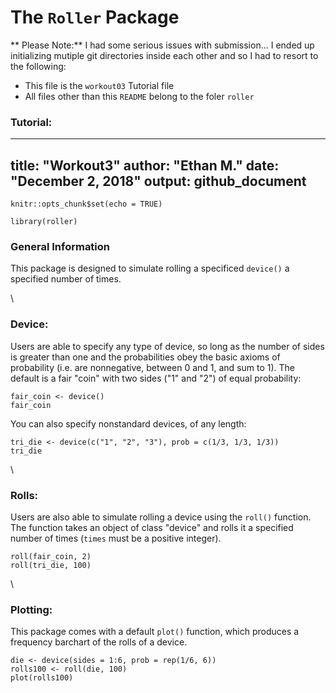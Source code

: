 # The `Roller` Package

** Please Note:** I had some serious issues with submission... I ended up initializing mutiple git directories inside each other and so I had to resort to the following:

* This file is the `workout03` Tutorial file
* All files other than this `README` belong to the foler `roller`

### Tutorial:

---
title: "Workout3"
author: "Ethan M."
date: "December 2, 2018"
output: github_document
---

```{r setup, include=FALSE}
knitr::opts_chunk$set(echo = TRUE)
```

```{r}
library(roller)
```

### General Information

This package is designed to simulate rolling a specificed `device()` a specified number of times. 

\ 

### Device:

Users are able to specify any type of device, so long as the number of sides is greater than one and the probabilities obey the basic axioms of probability (i.e. are nonnegative, between 0 and 1, and sum to 1). The default is a fair "coin" with two sides ("1" and "2") of equal probability:

```{r}
fair_coin <- device()
fair_coin
```

You can also specify nonstandard devices, of any length:

```{r}
tri_die <- device(c("1", "2", "3"), prob = c(1/3, 1/3, 1/3))
tri_die
```

\ 

### Rolls:

Users are also able to simulate rolling a device using the `roll()` function. The function takes an object of class "device" and rolls it a specified number of times (`times` must be a positive integer).

```{r}
roll(fair_coin, 2)
roll(tri_die, 100)
```

\ 

### Plotting:

This package comes with a default `plot()` function, which produces a frequency barchart of the rolls of a device. 

```{r}
die <- device(sides = 1:6, prob = rep(1/6, 6))
rolls100 <- roll(die, 100)
plot(rolls100)
```
